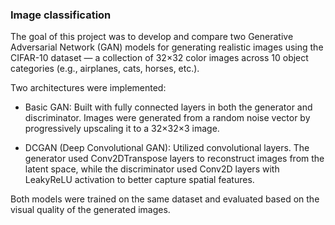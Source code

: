 ### Image classification 
The goal of this project was to develop and compare two Generative Adversarial Network (GAN) models for generating realistic images using the CIFAR-10 dataset — a collection of 32×32 color images across 10 object categories (e.g., airplanes, cats, horses, etc.).

Two architectures were implemented:

- Basic GAN: Built with fully connected layers in both the generator and discriminator. Images were generated from a random noise vector by progressively upscaling it to a 32×32×3 image.

- DCGAN (Deep Convolutional GAN): Utilized convolutional layers. The generator used Conv2DTranspose layers to reconstruct images from the latent space, while the discriminator used Conv2D layers with LeakyReLU activation to better capture spatial features.

Both models were trained on the same dataset and evaluated based on the visual quality of the generated images.
